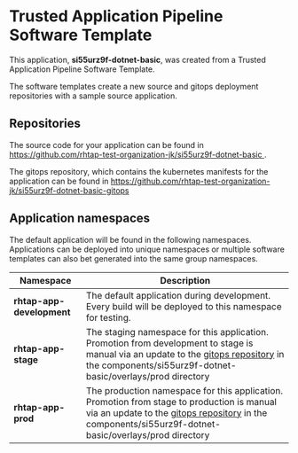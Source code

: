 # Trusted Application Pipeline Software Template

This application, **si55urz9f-dotnet-basic**, was created from a Trusted Application Pipeline Software Template.

The software templates create a new source and gitops deployment repositories with a sample source application. 

## Repositories

The source code for your application can be found in [https://github.com/rhtap-test-organization-jk/si55urz9f-dotnet-basic ](https://github.com/rhtap-test-organization-jk/si55urz9f-dotnet-basic ).
 
The gitops repository, which contains the kubernetes manifests for the application can be found in 
[https://github.com/rhtap-test-organization-jk/si55urz9f-dotnet-basic-gitops ](https://github.com/rhtap-test-organization-jk/si55urz9f-dotnet-basic-gitops ) 

## Application namespaces 

The default application will be found in the following namespaces. Applications can be deployed into unique namespaces or multiple software templates can also bet generated into the same group namespaces.  

|  Namespace   |  Description   |  
| -------- | -------- |   
| **rhtap-app-development** | The default application during development. Every build will be deployed to this namespace for testing. | 
| **rhtap-app-stage** | The staging namespace for this application. Promotion from development to stage is manual via an update to the [gitops repository](https://github.com/rhtap-test-organization-jk/si55urz9f-dotnet-basic-gitops ) in the components/si55urz9f-dotnet-basic/overlays/prod directory |  
| **rhtap-app-prod** | The production namespace for this application. Promotion from stage to production is manual via an update to the [gitops repository](https://github.com/rhtap-test-organization-jk/si55urz9f-dotnet-basic-gitops ) in the components/si55urz9f-dotnet-basic/overlays/prod directory | 